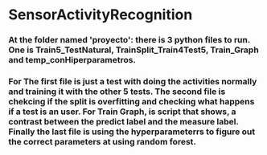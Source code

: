 # SensorActivityRecognition

### At the folder named 'proyecto': there is 3 python files to run. One is Train5_TestNatural, TrainSplit_Train4Test5, Train_Graph and temp_conHiperparametros. 

### For The first file is just a test with doing the activities normally and training it with the other 5 tests. The second file is chekcing if the split is overfitting and checking what happens if a test is an user. For Train Graph, is script that shows, a contrast between the predict label and the measure label. Finally the last file is using the hyperparameterrs to figure out the correct parameters at using random forest. 

